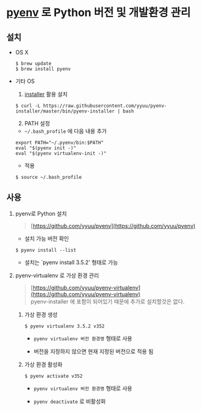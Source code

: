 # [pyenv](https://github.com/yyuu/pyenv) 로 Python 버전 및 개발환경 관리


## 설치

- OS X

  ```
  $ brew update
  $ brew install pyenv
  ```

- 기타 OS

  1. [installer](https://github.com/yyuu/pyenv-installer) 활용 설치
    ```
    $ curl -L https://raw.githubusercontent.com/yyuu/pyenv-installer/master/bin/pyenv-installer | bash
    ```
  
  2. PATH 설정
  
    - `~/.bash_profile` 에 다음 내용 추가
    ```
    export PATH="~/.pyenv/bin:$PATH"
    eval "$(pyenv init -)"
    eval "$(pyenv virtualenv-init -)"
    ```
  
    - 적용
    ```
    $ source ~/.bash_profile
    ```


## 사용

1. pyenv로 Python 설치
	> [https://github.com/yyuu/pyenv](https://github.com/yyuu/pyenv)

	- 설치 가능 버전 확인
	```
	$ pyenv install --list
	```

	- 설치는 `pyenv install 3.5.2' 형태로 가능

2. pyenv-virtualenv 로 가상 환경 관리
	> [https://github.com/yyuu/pyenv-virtualenv](https://github.com/yyuu/pyenv-virtualenv)  
	> pyenv-installer 에 포함이 되어있기 때문에 추가로 설치할것은 없다.

	1. 가상 환경 생성 
		```
		$ pyenv virtualenv 3.5.2 v352
		```

		- `pyenv virtualenv 버전 환경명` 형태로 사용

		- 버전을 지정하지 않으면 현재 지정된 버전으로 적용 됨

	2. 가상 환경 활성화
		```
		$ pyenv activate v352
		```
		- `pyenv virtualenv 버전 환경명` 형태로 사용

		- `pyenv deactivate` 로 비활성화



